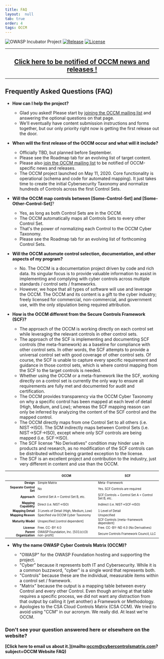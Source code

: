 ```yaml
---
title: FAQ
layout:  null
tab: true
order: 4
tags: OCCM
---
```


<!-- Global site tag (gtag.js) - Google Analytics -->
<script async src="https://www.googletagmanager.com/gtag/js?id=UA-153589924-2"></script>
<script>
  window.dataLayer = window.dataLayer || [];
  function gtag(){dataLayer.push(arguments);}
  gtag('js', new Date());

  gtag('config', 'UA-153589924-2');
</script>

![OWASP Incubator Project](https://owasp.org/www-project-cyber-controls-matrix/assets/images/OWASP-Incubator_Project-blue.svg)
[![Release](https://owasp.org/www-project-cyber-controls-matrix/assets/images/release-tbd-blue.svg)](https://cybercontrolsmatrix.com/#div-releases)
[![License](https://owasp.org/www-project-cyber-controls-matrix/assets/images/license-CC--BY_4.0-blue.svg)](https://creativecommons.org/licenses/by/4.0/)

***
<p><h2 style="text-align:center" target="_blank"><a href="https://eepurl.com/g3kJBP">Click here to be notified of OCCM news and releases !</a></h2></p>

***
## Frequently Asked Questions (FAQ)

* **How can I help the project?**

  - Glad you asked! Please start by [joining the OCCM mailing list](https://eepurl.com/g3kJBP) and answering the optional questions on that page.
  - We'll eventually have content submission instructions and forms together, but our only priority right now is getting the first release out the door.

* **When will the first release of the OCCM occur and what will it include?**

  - Officially TBD, but planned before September.
  - Please see the Roadmap tab for an evolving list of target content.
  - Please also [join the OCCM mailing list](https://eepurl.com/g3kJBP) to be notified of OCCM-specific news and releases.
  - The OCCM project launched on May 11, 2020. Core functionality is operational (schema and code for automated mapping). It just takes time to create the initial Cybersecurity Taxonomy and normalize hundreds of Controls across the first Control Sets.

* **Will the OCCM map controls between \[Some-Control-Set] and \[Some-Other-Control-Set]**?

  - Yes, as long as both Control Sets are in the OCCM.
  - The OCCM automatically maps all Controls Sets to every other Control Set.
  - That's the power of normalizing each Control to the OCCM Cyber Taxonomy.
  - Please see the Roadmap tab for an evolving list of forthcoming Control Sets.

* **Will the OCCM automate control selection, documentation, and other aspects of my program?**

  - No. The OCCM is a documentation project driven by code and rich data. Its singular focus is to provide valuable information to assist in implementing and complying with cyber controls across multiple standards / control sets / frameworks.
  - However, we hope that all types of software will use and leverage the OCCM. The OCCM and its content is a gift to the cyber industry; freely licensed for commercial, non-commercial, and government use, with the only stipulation being required attribution.

* **How is the OCCM different from the Secure Controls Framework (SCF)?**

  - The approach of the OCCM is working directly on each control set while leveraging the relevant controls in other control sets.
  - The approach of the SCF is implementing and documenting SCF controls (the meta-framework) as a baseline for compliance with other control sets. In other words, the SCF attempts to provide a universal control set with good coverage of other control sets. Of course, the SCF is unable to capture every specific requirement and guidance in those control sets, which is where control mapping from the SCF to the target controls is needed.
  - Whether using the OCCM or a meta-framework like the SCF, working directly on a control set is currently the only way to ensure all requirements are fully met and documented for audit and certification.
  - The OCCM provides transparency via the OCCM Cyber Taxonomy on why a specific control has been mapped at each level of detail (High, Medium, and Low); whereas the SCF mapping reason can only be inferred by analyzing the content of the SCF control and the mapped control.
  - The OCCM directly maps from one Control Set to all others (i.e. NIST->ISO). The SCM indirectly maps between Control Sets (i.e. NIST->SCF->ISO), except where only SCF controls are being mapped (i.e. SCF->ISO).
  - The SCF license "No Derivatives" condition may hinder use in products and research, as no modification of the SCF controls can be distributed without being granted exception to the license.
  - The SCF is an excellent project and contribution to the industry, just very different in content and use than the OCCM.

<table align="center" style="font-size:70%;max-width:100%">
<thead>
  <tr>
    <th style="white-space:nowrap;padding:10px;vertical-align:top;text-align:center"></th>
    <th style="white-space:nowrap;padding:10px;vertical-align:top;text-align:center">OCCM</th>
    <th style="white-space:nowrap;padding:10px;vertical-align:top;text-align:center">SCF</th>
  </tr>
</thead>
<tbody>
  <tr><td style="text-align:right"><b>Design</b></td><td>Simple Matrix</td><td>Meta-Framework</td></tr>
  <tr><td style="text-align:right"><b>Separate Control Set</b></td><td>No</td><td>Yes. SCF Controls are required</td></tr>
  <tr><td style="text-align:right"><b>Approach</b></td><td>Control Set A + Control Set B, etc.</td><td>SCF Controls + Control Set A + Control Set B, etc.</td></tr>
  <tr><td style="text-align:right"><b>Mapping Capability</b></td><td>Direct (i.e. NIST->ISO)</td><td>Indirect (i.e. NIST->SCF->ISO)</td></tr>
  <tr><td style="text-align:right"><b>Mapping Detail</b></td><td>3 Levels of Detail (High, Medium, Low)</td><td>1 Level of Detail</td></tr>
  <tr><td style="text-align:right"><b>Mapping Reason</b></td><td>Specified via OCCM Cyber Taxonomy</td><td>Unspecified</td></tr>
  <tr><td style="text-align:right"><b>Maturity Model</b></td><td>Unspecified [control dependent]</td><td>SCF Controls [meta-framework dependent]</td></tr>
  <tr><td style="text-align:right"><b>License</b></td><td>Free. CC-BY 4.0</td><td>Free. CC-BY-ND 4.0 (No Derivatives)</td></tr>
  <tr><td style="text-align:right"><b>Parent Organization</b></td><td>OWASP Foundation, Inc. [501(c)(3) non-profit]</td><td>Secure Controls Framework Council, LLC</td></tr>
</tbody>
</table>

* **Why the name OWASP Cyber Controls Matrix (OCCM)?**

  - "OWASP" for the OWASP Foundation hosting and supporting the project.
  - "Cyber" because it represents both IT and Cybersecurity. While it is a common buzzword, "cyber" is a single word that represents both.
  - "Controls" because these are the individual, measurable items within a control set / framework.
  - "Matrix" because the output is a mapping table between every Control and every other Control. Even though arriving at that table requires a specific process, we did not want any distraction from that output by calling it (yet another) a Framework or Methodology.
  - Apologies to the CSA Cloud Controls Matrix (CSA CCM). We tried to avoid using "CCM" in our acronym. We really did. At least we're OCCM.

### Don't see your question answered here or elsewhere on the website?
**[Click here to email us about it.](mailto:occm@cybercontrolsmatrix.com?subject=OCCM Website FAQ)**
